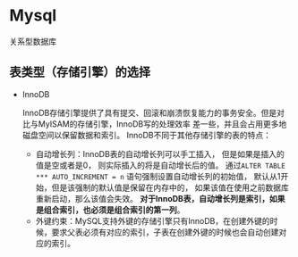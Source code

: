 # Mysql

关系型数据库

## 表类型（存储引擎）的选择

* InnoDB

    InnoDB存储引擎提供了具有提交、回滚和崩溃恢复能力的事务安全。但是对比与MyISAM的存储引擎，InnoDB写的处理效率 差一些，并且会占用更多地磁盘空间以保留数据和索引。
    InnoDB不同于其他存储引擎的表的特点：
    * 自动增长列：InnoDB表的自动增长列可以手工插入，
        但是如果是插入的值是空或者是0，
        则实际插入的将是自动增长后的值。
        通过`ALTER TABLE *** AUTO_INCREMENT = n`
        语句强制设置自动增长列的初始值，
        默认从1开始，但是该强制的默认值是保留在内存中的，
        如果该值在使用之前数据库重新启动，那么该值会失效。
        **对于InnoDB表，自动增长列是索引，如果是组合索引，也必须是组合索引的第一列**。
    * 外键约束：MySQL支持外键的存储引擎只有InnoDB，在创建外键的时候，要求父表必须有对应的索引，子表在创建外键的时候也会自动创建对应的索引。


    